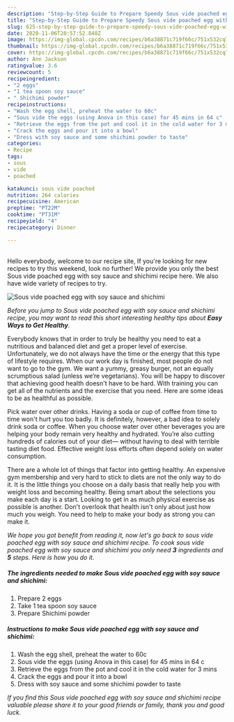 ```yaml
---
description: "Step-by-Step Guide to Prepare Speedy Sous vide poached egg with soy sauce and shichimi"
title: "Step-by-Step Guide to Prepare Speedy Sous vide poached egg with soy sauce and shichimi"
slug: 625-step-by-step-guide-to-prepare-speedy-sous-vide-poached-egg-with-soy-sauce-and-shichimi
date: 2020-11-06T20:57:52.848Z
image: https://img-global.cpcdn.com/recipes/b6a38871c719f66c/751x532cq70/sous-vide-poached-egg-with-soy-sauce-and-shichimi-recipe-main-photo.jpg
thumbnail: https://img-global.cpcdn.com/recipes/b6a38871c719f66c/751x532cq70/sous-vide-poached-egg-with-soy-sauce-and-shichimi-recipe-main-photo.jpg
cover: https://img-global.cpcdn.com/recipes/b6a38871c719f66c/751x532cq70/sous-vide-poached-egg-with-soy-sauce-and-shichimi-recipe-main-photo.jpg
author: Ann Jackson
ratingvalue: 3.6
reviewcount: 5
recipeingredient:
- "2 eggs"
- "1 tea spoon soy sauce"
- " Shichimi powder"
recipeinstructions:
- "Wash the egg shell, preheat the water to 60c"
- "Sous vide the eggs (using Anova in this case) for 45 mins in 64 c"
- "Retrieve the eggs from the pot and cool it in the cold water for 3 mins"
- "Crack the eggs and pour it into a bowl"
- "Dress with soy sauce and some shichimi powder to taste"
categories:
- Recipe
tags:
- sous
- vide
- poached

katakunci: sous vide poached 
nutrition: 264 calories
recipecuisine: American
preptime: "PT22M"
cooktime: "PT31M"
recipeyield: "4"
recipecategory: Dinner

---
```

<br>
Hello everybody, welcome to our recipe site, If you're looking for new recipes to try this weekend, look no further! We provide you only the best Sous vide poached egg with soy sauce and shichimi recipe here. We also have wide variety of recipes to try.
<br>


![Sous vide poached egg with soy sauce and shichimi](https://img-global.cpcdn.com/recipes/b6a38871c719f66c/751x532cq70/sous-vide-poached-egg-with-soy-sauce-and-shichimi-recipe-main-photo.jpg)

<i>Before you jump to Sous vide poached egg with soy sauce and shichimi recipe, you may want to read this short interesting healthy tips about <strong>Easy Ways to Get Healthy</strong>.</i>

Everybody knows that in order to truly be healthy you need to eat a nutritious and balanced diet and get a proper level of exercise. Unfortunately, we do not always have the time or the energy that this type of lifestyle requires. When our work day is finished, most people do not want to go to the gym. We want a yummy, greasy burger, not an equally scrumptious salad (unless we’re vegetarians). You will be happy to discover that achieving good health doesn't have to be hard. With training you can get all of the nutrients and the exercise that you need. Here are some ideas to be as healthful as possible.

Pick water over other drinks. Having a soda or cup of coffee from time to time won't hurt you too badly. It is definitely, however, a bad idea to solely drink soda or coffee. When you choose water over other beverages you are helping your body remain very healthy and hydrated. You’re also cutting hundreds of calories out of your diet— without having to deal with terrible tasting diet food. Effective weight loss efforts often depend solely on water consumption.

There are a whole lot of things that factor into getting healthy. An expensive gym membership and very hard to stick to diets are not the only way to do it. It is the little things you choose on a daily basis that really help you with weight loss and becoming healthy. Being smart about the selections you make each day is a start. Looking to get in as much physical exercise as possible is another. Don't overlook that health isn't only about just how much you weigh. You need to help to make your body as strong you can make it. 


<i>We hope you got benefit from reading it, now let's go back to sous vide poached egg with soy sauce and shichimi recipe. To cook sous vide poached egg with soy sauce and shichimi you only need <strong>3</strong> ingredients and <strong>5</strong> steps. Here is how you do it.
</i>

##### The ingredients needed to make Sous vide poached egg with soy sauce and shichimi:

1. Prepare 2 eggs
1. Take 1 tea spoon soy sauce
1. Prepare  Shichimi powder


##### Instructions to make Sous vide poached egg with soy sauce and shichimi:

1. Wash the egg shell, preheat the water to 60c
1. Sous vide the eggs (using Anova in this case) for 45 mins in 64 c
1. Retrieve the eggs from the pot and cool it in the cold water for 3 mins
1. Crack the eggs and pour it into a bowl
1. Dress with soy sauce and some shichimi powder to taste


<i>If you find this Sous vide poached egg with soy sauce and shichimi recipe valuable please share it to your good friends or family, thank you and good luck.</i>
